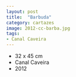 ```yaml
---
layout: post
title:  "Barbuda"
category: cartazes
image: 2012-cc-barba.jpg
tags:
- Canal Caveira
---
```


- 32 x 45 cm
- Canal Caveira
- 2012

